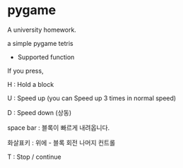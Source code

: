 # pygame
A university homework.

a simple pygame tetris

* Supported function

If you press,


H : Hold a block

U : Speed up (you can Speed up 3 times in normal speed)

D : Speed down (상동)

space bar : 블록이 빠르게 내려옵니다.

화살표키 : 위에 - 블록 회전 나머지 컨트롤

T : Stop / continue